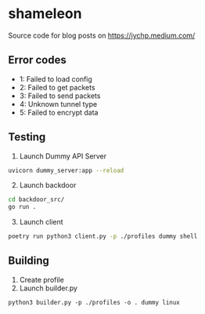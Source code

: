# shameleon

Source code for blog posts on https://jychp.medium.com/

## Error codes
- 1: Failed to load config
- 2: Failed to get packets
- 3: Failed to send packets
- 4: Unknown tunnel type
- 5: Failed to encrypt data

## Testing
1. Launch Dummy API Server
```bash
uvicorn dummy_server:app --reload
```

2. Launch backdoor
```bash
cd backdoor_src/
go run .
```

3. Launch client
```bash
poetry run python3 client.py -p ./profiles dummy shell
```
## Building
1. Create profile
2. Launch builder.py
```
python3 builder.py -p ./profiles -o . dummy linux
```